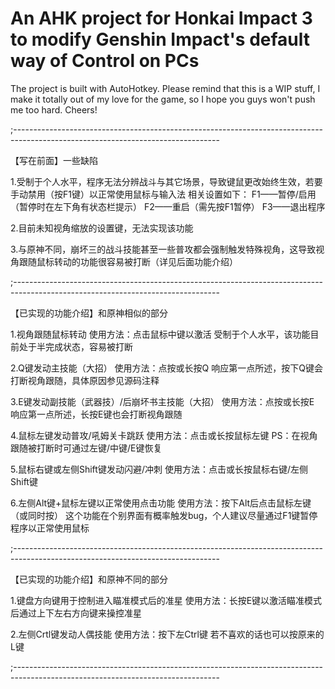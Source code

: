 # An AHK project for Honkai Impact 3 to modify Genshin Impact's default way of Control on PCs
The project is built with AutoHotkey. 
Please remind that this is a WIP stuff, I make it totally out of my love for the game, so I hope you guys won't push me too hard.
Cheers!

;---------------------------------------------------------------------------------------------------------------------------------

【写在前面】一些缺陷

1.受制于个人水平，程序无法分辨战斗与其它场景，导致键鼠更改始终生效，若要手动禁用（按F1键）以正常使用鼠标与输入法
相关设置如下：
F1——暂停/启用（暂停时在左下角有状态栏提示）
F2——重启（需先按F1暂停）
F3——退出程序

2.目前未知视角缩放的设置键，无法实现该功能

3.与原神不同，崩坏三的战斗技能甚至一些普攻都会强制触发特殊视角，这导致视角跟随鼠标转动的功能很容易被打断（详见后面功能介绍）

;---------------------------------------------------------------------------------------------------------------------------------

【已实现的功能介绍】和原神相似的部分

1.视角跟随鼠标转动
使用方法：点击鼠标中键以激活
受制于个人水平，该功能目前处于半完成状态，容易被打断

2.Q键发动主技能（大招）
使用方法：点按或长按Q
响应第一点所述，按下Q键会打断视角跟随，具体原因参见源码注释

3.E键发动副技能（武器技）/后崩坏书主技能（大招）
使用方法：点按或长按E
响应第一点所述，长按E键也会打断视角跟随

4.鼠标左键发动普攻/吼姆关卡跳跃
使用方法：点击或长按鼠标左键
PS：在视角跟随被打断时可通过左键/中键/E键恢复

5.鼠标右键或左侧Shift键发动闪避/冲刺
使用方法：点击或长按鼠标右键/左侧Shift键

6.左侧Alt键+鼠标左键以正常使用点击功能
使用方法：按下Alt后点击鼠标左键（或同时按）
这个功能在个别界面有概率触发bug，个人建议尽量通过F1键暂停程序以正常使用鼠标

;---------------------------------------------------------------------------------------------------------------------------------

【已实现的功能介绍】和原神不同的部分

1.键盘方向键用于控制进入瞄准模式后的准星
使用方法：长按E键以激活瞄准模式后通过上下左右方向键来操控准星

2.左侧Crtl键发动人偶技能
使用方法：按下左Ctrl键
若不喜欢的话也可以按原来的L键

;---------------------------------------------------------------------------------------------------------------------------------
